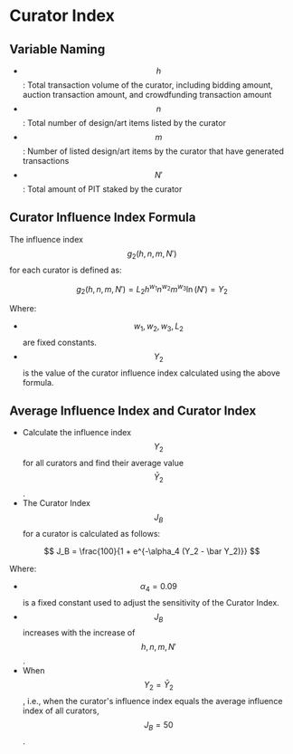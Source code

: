 # Curator Index

## **Variable Naming**

* $$h$$: Total transaction volume of the curator, including bidding amount, auction transaction amount, and crowdfunding transaction amount
* $$n$$: Total number of design/art items listed by the curator
* $$m$$: Number of listed design/art items by the curator that have generated transactions
* $$N'$$: Total amount of PIT staked by the curator

## **Curator Influence Index Formula**

The influence index $$g_2(h, n, m, N')$$ for each curator is defined as:

$$
g_2(h, n, m, N') = L_2 h^{w_1} n^{w_2} m^{w_3} \ln(N') = Y_2
$$

Where:

* $$w_1, w_2, w_3,L_2$$ are fixed constants.
* $$Y_2$$ is the value of the curator influence index calculated using the above formula.

## **Average Influence Index and Curator Index**

* Calculate the influence index $$Y_2$$ for all curators and find their average value $$\bar Y_2$$.
* The Curator Index $$J_B$$ for a curator is calculated as follows:

$$
J_B = \frac{100}{1 + e^{-\alpha_4 (Y_2 - \bar Y_2)}}
$$

Where:

* $$\alpha_4=0.09$$ is a fixed constant used to adjust the sensitivity of the Curator Index.
* $$J_B$$ increases with the increase of $$h, n, m, N'$$.
* When $$Y_2 = \bar Y_2$$, i.e., when the curator's influence index equals the average influence index of all curators, $$J_B = 50$$.
